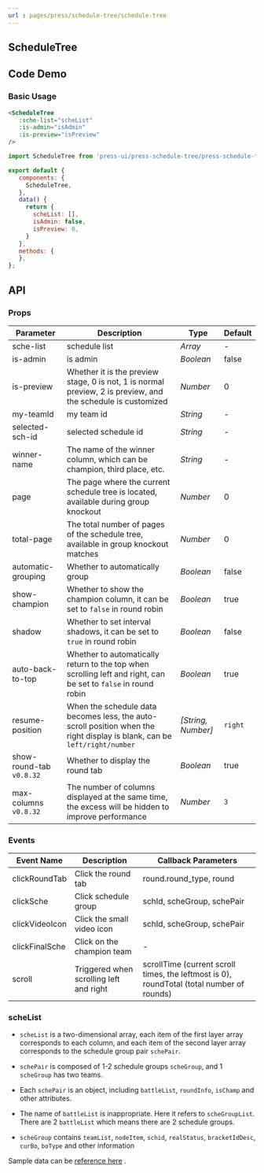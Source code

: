 ```yaml
---
url : pages/press/schedule-tree/schedule-tree
---
```


## ScheduleTree 


## Code Demo

### Basic Usage

```html
<ScheduleTree
   :sche-list="scheList"
   :is-admin="isAdmin"
   :is-preview="isPreview"
/>

```

```javascript
import ScheduleTree from 'press-ui/press-schedule-tree/press-schedule-tree.vue';

export default {
   components: {
     ScheduleTree,
   },
   data() {
     return {
       scheList: [],
       isAdmin: false,
       isPreview: 0,
     }
   },
   methods: {
   },
};
```

## API

### Props

| Parameter                | Description                                                                                                               | Type               | Default |
| ------------------------ | ------------------------------------------------------------------------------------------------------------------------- | ------------------ | ------- |
| sche-list                | schedule list                                                                                                             | _Array_            | -       |
| is-admin                 | is admin                                                                                                                  | _Boolean_          | false   |
| is-preview               | Whether it is the preview stage, 0 is not, 1 is normal preview, 2 is preview, and the schedule is customized              | _Number_           | 0       |
| my-teamId                | my team id                                                                                                                | _String_           | -       |
| selected-sch-id          | selected schedule id                                                                                                      | _String_           | -       |
| winner-name              | The name of the winner column, which can be champion, third place, etc.                                                   | _String_           | -       |
| page                     | The page where the current schedule tree is located, available during group knockout                                      | _Number_           | 0       |
| total-page               | The total number of pages of the schedule tree, available in group knockout matches                                       | _Number_           | 0       |
| automatic-grouping       | Whether to automatically group                                                                                            | _Boolean_          | false   |
| show-champion            | Whether to show the champion column, it can be set to `false` in round robin                                              | _Boolean_          | true    |
| shadow                   | Whether to set interval shadows, it can be set to `true` in round robin                                                   | _Boolean_          | false   |
| auto-back-to-top         | Whether to automatically return to the top when scrolling left and right, can be set to `false` in round robin            | _Boolean_          | true    |
| resume-position          | When the schedule data becomes less, the auto-scroll position when the right display is blank, can be `left/right/number` | _[String, Number]_ | `right` |
| show-round-tab `v0.8.32` | Whether to display the round tab                                                                                          | _Boolean_          | true    |
| max-columns `v0.8.32`    | The number of columns displayed at the same time, the excess will be hidden to improve performance                        | _Number_           | `3`     |




### Events

| Event Name     | Description                             | Callback Parameters                                                                       |
| -------------- | --------------------------------------- | ----------------------------------------------------------------------------------------- |
| clickRoundTab  | Click the round tab                     | round.round_type, round                                                                   |
| clickSche      | Click schedule group                    | schId, scheGroup, schePair                                                                |
| clickVideoIcon | Click the small video icon              | schId, scheGroup, schePair                                                                |
| clickFinalSche | Click on the champion team              | -                                                                                         |
| scroll         | Triggered when scrolling left and right | scrollTime (current scroll times, the leftmost is 0), roundTotal (total number of rounds) |
### scheList

- `scheList` is a two-dimensional array, each item of the first layer array corresponds to each column, and each item of the second layer array corresponds to the schedule group pair `schePair`.

- `schePair` is composed of 1-2 schedule groups `scheGroup`, and 1 `scheGroup` has two teams.

- Each `schePair` is an object, including `battleList`, `roundInfo`, `isChamp` and other attributes.

- The name of `battleList` is inappropriate. Here it refers to `scheGroupList`. There are 2 `battleList` which means there are 2 schedule groups.

- `scheGroup` contains `teamList`, `nodeItem`, `schid`, `realStatus`, `bracketIdDesc`, `curBo`, `boType` and other information


Sample data can be [reference here](https://github.com/novlan1/press-ui/blob/release/src/packages/press-schedule-tree/demo-helper/data.ts) .